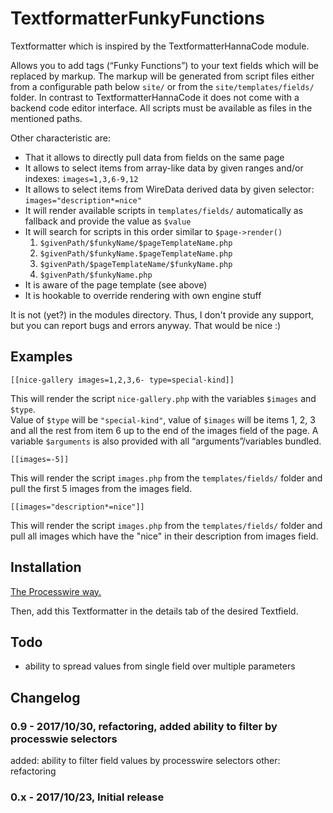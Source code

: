 # TextformatterFunkyFunctions

Textformatter which is inspired by the TextformatterHannaCode module.

Allows you to add tags (“Funky Functions”) to your text fields which will be replaced by markup. The markup will be generated from script files either from a configurable path below `site/` or from the `site/templates/fields/` folder. In contrast to TextformatterHannaCode it does not come with a backend code editor interface. All scripts must be available as files in the mentioned paths.

Other characteristic are:

- That it allows to directly pull data from fields on the same page
- It allows to select items from array-like data by given ranges and/or indexes: `images=1,3,6-9,12`
- It allows to select items from WireData derived data by given selector: `images="description*=nice"`
- It will render available scripts in `templates/fields/` automatically as fallback and provide the value as `$value`
- It will search for scripts in this order similar to `$page->render()`
    1. `$givenPath/$funkyName/$pageTemplateName.php`
    2. `$givenPath/$funkyName.$pageTemplateName.php`
    3. `$givenPath/$pageTemplateName/$funkyName.php`
    4. `$givenPath/$funkyName.php`
- It is aware of the page template (see above)
- It is hookable to override rendering with own engine stuff

It is not (yet?) in the modules directory. Thus, I don't provide any support, but you can report bugs and errors anyway. That would be nice :)

## Examples

```
[[nice-gallery images=1,2,3,6- type=special-kind]]
```
This will render the script `nice-gallery.php` with the variables `$images` and `$type`.  
Value of `$type` will be `"special-kind"`, value of `$images` will be items 1, 2, 3 and all the rest from item 6 up to the end of the images field of the page.
A variable `$arguments` is also provided with all “arguments”/variables bundled.

```
[[images=-5]]
```
This will render the script `images.php` from the `templates/fields/` folder and pull the first 5 images from the images field.

```
[[images="description*=nice"]]
```
This will render the script `images.php` from the `templates/fields/` folder and pull all images which have the "nice" in their description from images field.


## Installation

[The Processwire way.](http://modules.processwire.com/install-uninstall/)

Then, add this Textformatter in the details tab of the desired Textfield.


## Todo
- ability to spread values from single field over multiple parameters

## Changelog

### 0.9 - 2017/10/30, refactoring, added ability to filter by processwie selectors

added: ability to filter field values by processwire selectors
other: refactoring

### 0.x - 2017/10/23, Initial release